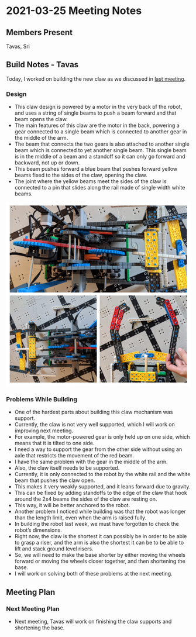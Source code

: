 # 2021-03-25 Meeting Notes

## Members Present
Tavas, Sri

## Build Notes - Tavas

Today, I worked on building the new claw as we discussed in [last meeting](2021-03-24%20Meeting%20Notes.md).

### Design

- This claw design is powered by a motor in the very back of the robot, and uses a string of single beams to push a beam forward and that beam opens the claw. 
- The main features of this claw are the motor in the back, powering a gear connected to a single beam which is connected to another gear in the middle of the arm.
- The beam that connects the two gears is also attached to another single beam which is connected to yet another single beam. This single beam is in the middle of a beam and a standoff so it can only go forward and backward, not up or down.
- This beam pushes forward a blue beam that pushes forward yellow beams fixed to the sides of the claw, opening the claw.
- The joint where the yellow beams meet the sides of the claw is connected to a pin that slides along the rail made of single width white beams.

![Robot](../img/2021-03-25-robot.jpg)

### Problems While Building

- One of the hardest parts about building this claw mechanism was support. 
- Currently, the claw is not very well supported, which I will work on improving next meeting.
- For example, the motor-powered gear is only held up on one side, which means that it is tilted to one side. 
- I need a way to support the gear from the other side without using an axle that restricts the movement of the red beam.
- I have the same problem with the gear in the middle of the arm.
- Also, the claw itself needs to be supported. 
- Currently, it is only connected to the robot by the white rail and the white beam that pushes the claw open. 
- This makes it very weakly supported, and it leans forward due to gravity.
- This can be fixed by adding standoffs to the edge of the claw that hook around the 2x4 beams the sides of the claw are resting on. 
- This way, it will be better anchored to the robot.
- Another problem I noticed while building was that the robot was longer than the length limit, even when the arm is raised fully.
- In building the robot last week, we must have forgotten to check the robot’s dimensions.
- Right now, the claw is the shortest it can possibly be in order to be able to grasp a riser, and the arm is also the shortest it can be to be able to lift and stack ground level risers.
- So, we will need to make the base shorter by either moving the wheels forward or moving the wheels closer together, and then shortening the base.
- I will work on solving both of these problems at the next meeting.

## Meeting Plan

### Next Meeting Plan

- Next meeting, Tavas will work on finishing the claw supports and shortening the base.
